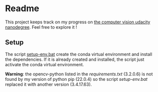 # Readme

This project keeps track on my progress on [the computer vision udacity nanodegree](https://learn.udacity.com/nanodegrees/nd891/parts/cd1859/). Feel free to explore it !

## Setup

The script [setup-env.bat](.\setup-env.bat) create the conda virtual environment and install the dependencies. If it is already created and installed, the script just activate the conda virtual environment.

**Warning**: the opencv-python listed in the *requirements.txt* (3.2.0.6) is not found by my version of python pip (22.0.4) so the script *setup-env.bat* replaced it with another version (3.4.17.63).